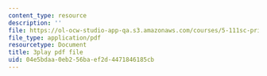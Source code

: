 ```yaml
---
content_type: resource
description: ''
file: https://ol-ocw-studio-app-qa.s3.amazonaws.com/courses/5-111sc-principles-of-chemical-science-fall-2014/04e5bdaa0eb256baef2d4471846185cb_YEUyMX7kouw.pdf
file_type: application/pdf
resourcetype: Document
title: 3play pdf file
uid: 04e5bdaa-0eb2-56ba-ef2d-4471846185cb
---
```

